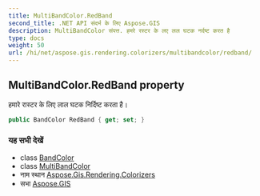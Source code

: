```yaml
---
title: MultiBandColor.RedBand
second_title: .NET API संदर्भ के लिए Aspose.GIS
description: MultiBandColor संपत्त. हमरे रस्टर के लए लल घटक नर्दष्ट करत है
type: docs
weight: 50
url: /hi/net/aspose.gis.rendering.colorizers/multibandcolor/redband/
---
```

## MultiBandColor.RedBand property

हमारे रास्टर के लिए लाल घटक निर्दिष्ट करता है।

```csharp
public BandColor RedBand { get; set; }
```

### यह सभी देखें

* class [BandColor](../../bandcolor/)
* class [MultiBandColor](../)
* नाम स्थान [Aspose.Gis.Rendering.Colorizers](../../multibandcolor/)
* सभा [Aspose.GIS](../../../)


